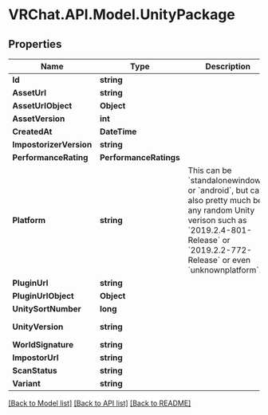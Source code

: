 # VRChat.API.Model.UnityPackage

## Properties

Name | Type | Description | Notes
------------ | ------------- | ------------- | -------------
**Id** | **string** |  | 
**AssetUrl** | **string** |  | [optional] 
**AssetUrlObject** | **Object** |  | [optional] 
**AssetVersion** | **int** |  | 
**CreatedAt** | **DateTime** |  | [optional] 
**ImpostorizerVersion** | **string** |  | [optional] 
**PerformanceRating** | **PerformanceRatings** |  | [optional] 
**Platform** | **string** | This can be &#x60;standalonewindows&#x60; or &#x60;android&#x60;, but can also pretty much be any random Unity verison such as &#x60;2019.2.4-801-Release&#x60; or &#x60;2019.2.2-772-Release&#x60; or even &#x60;unknownplatform&#x60;. | 
**PluginUrl** | **string** |  | [optional] 
**PluginUrlObject** | **Object** |  | [optional] 
**UnitySortNumber** | **long** |  | [optional] 
**UnityVersion** | **string** |  | [default to "5.3.4p1"]
**WorldSignature** | **string** |  | [optional] 
**ImpostorUrl** | **string** |  | [optional] 
**ScanStatus** | **string** |  | [optional] 
**Variant** | **string** |  | [optional] 

[[Back to Model list]](../README.md#documentation-for-models) [[Back to API list]](../README.md#documentation-for-api-endpoints) [[Back to README]](../README.md)

